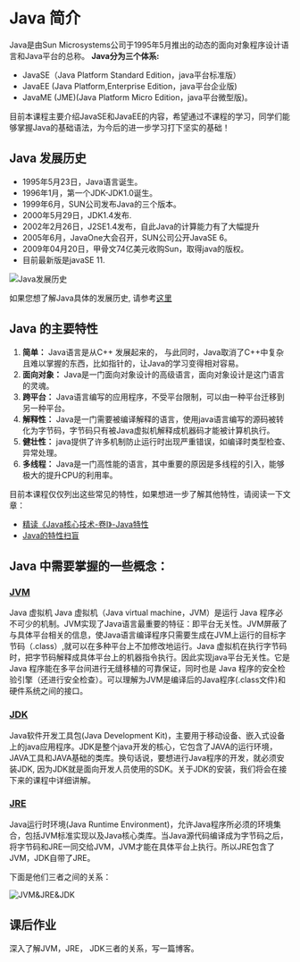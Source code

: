 # Java 简介

Java是由Sun Microsystems公司于1995年5月推出的动态的面向对象程序设计语言和Java平台的总称。
**Java分为三个体系:**

* JavaSE（Java Platform Standard Edition，java平台标准版）
* JavaEE (Java Platform,Enterprise Edition，java平台企业版)
* JavaME (JME)(Java Platform Micro Edition，java平台微型版)。

目前本课程主要介绍JavaSE和JavaEE的内容，希望通过不课程的学习，同学们能够掌握Java的基础语法，为今后的进一步学习打下坚实的基础！

## Java 发展历史

* 1995年5月23日，Java语言诞生。
* 1996年1月，第一个JDK-JDK1.0诞生。
* 1999年6月，SUN公司发布Java的三个版本。
* 2000年5月29日，JDK1.4发布.
* 2002年2月26日，J2SE1.4发布，自此Java的计算能力有了大幅提升
* 2005年6月，JavaOne大会召开，SUN公司公开JavaSE 6。
* 2009年04月20日，甲骨文74亿美元收购Sun，取得java的版权。
* 目前最新版是javaSE 11.

![Java发展历史](http://ww1.sinaimg.cn/large/af4e9f79gy1fxlmhwehsrj220a136n1w.jpg)

如果您想了解Java具体的发展历史, 请参考[这里](http://oracle.com.edgesuite.net/timeline/java/)

## Java 的主要特性

1. **简单：** Java语言是从C++ 发展起来的， 与此同时，Java取消了C++中复杂且难以掌握的东西，比如指针的，让Java的学习变得相对容易。
2. **面向对象：** Java是一门面向对象设计的高级语言，面向对象设计是这门语言的灵魂。
3. **跨平台：** Java语言编写的应用程序，不受平台限制，可以由一种平台迁移到另一种平台。
4. **解释性：** Java是一门需要被编译解释的语言，使用java语言编写的源码被转化为字节码，字节码只有被Java虚拟机解释成机器码才能被计算机执行。
5.  **健壮性：** java提供了许多机制防止运行时出现严重错误，如编译时类型检查、异常处理。
6.  **多线程：** Java是一门高性能的语言，其中重要的原因是多线程的引入，能够极大的提升CPU的利用率。

目前本课程仅仅列出这些常见的特性，如果想进一步了解其他特性，请阅读一下文章：

* [精读《Java核心技术-卷Ⅰ》-Java特性](https://www.jianshu.com/p/15187621a73c)
* [Java的特性扫盲](https://www.jianshu.com/p/dcbe1fdc69e5)

## Java 中需要掌握的一些概念：
### [JVM](https://en.wikipedia.org/wiki/Java_virtual_machine)

Java 虚拟机 Java 虚拟机（Java virtual machine，JVM）是运行 Java 程序必不可少的机制。JVM实现了Java语言最重要的特征：即平台无关性。JVM屏蔽了与具体平台相关的信息，使Java语言编译程序只需要生成在JVM上运行的目标字节码（.class）,就可以在多种平台上不加修改地运行。Java 虚拟机在执行字节码时，把字节码解释成具体平台上的机器指令执行。因此实现java平台无关性。它是 Java 程序能在多平台间进行无缝移植的可靠保证，同时也是 Java 程序的安全检验引擎（还进行安全检查）。可以理解为JVM是编译后的Java程序(.class文件)和硬件系统之间的接口。

### [JDK](https://en.wikipedia.org/wiki/Java_Development_Kit)

Java软件开发工具包(Java Development Kit)，主要用于移动设备、嵌入式设备上的java应用程序。JDK是整个java开发的核心，它包含了JAVA的运行环境，JAVA工具和JAVA基础的类库。换句话说，要想进行Java程序的开发，就必须安装JDK, 因为JDK就是面向开发人员使用的SDK。关于JDK的安装，我们将会在接下来的课程中详细讲解。

### [JRE](https://en.wikipedia.org/wiki/Java_virtual_machine)

Java运行时环境(Java Runtime Environment)，允许Java程序所必须的环境集合，包括JVM标准实现以及Java核心类库。当Java源代码编译成为字节码之后，将字节码和JRE一同交给JVM，JVM才能在具体平台上执行。所以JRE包含了JVM，JDK自带了JRE。

下面是他们三者之间的关系：

![JVM&JRE&JDK](http://ww1.sinaimg.cn/large/af4e9f79gy1fxmn7ms53dj20b1095dip.jpg)

## 课后作业

深入了解JVM，JRE， JDK三者的关系，写一篇博客。